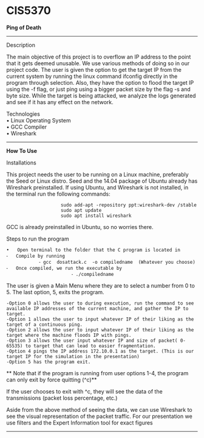 # CIS5370
<b>Ping of Death</b> 

______________________________________________________________________________________

Description

The main objective of this project is to overflow an IP address to the point that it gets deemed unusable. We use various methods of doing so in our project code. The user is given the option to get the target IP from the current system by running the linux command ifconfig directly in the program through selection. Also, they have the option to flood the target IP using the -f flag, or just ping using a bigger packet size by the flag -s and byte size.  While the target is being attacked, we analyze the logs generated and see if it has any effect on the network.

Technologies
<br>
	•		Linux Operating System 
	<br>
	•	           GCC Compiler
	<br>
	•	           Wireshark 

______________________________________________________________________________________

<b>How To Use</b>

Installations

This project needs the user to be running on a Linux machine, preferably the Seed or Linux distro. Seed and the 14.04 package of Ubuntu already has Wireshark preinstalled. If using Ubuntu, and Wireshark is not installed, in the terminal run the following commands:

						sudo add-apt -repository ppt:wireshark-dev /stable
						sudo apt update
						sudo apt install wireshark 

GCC is already preinstalled in Ubuntu, so no worries there.

Steps to run the program 


	•	Open terminal to the folder that the C program is located in
	⁃	Compile by running
				⁃ gcc  dosattack.c  -o compiledname  (Whatever you choose)
	⁃	Once compiled, we run the executable by
	                        ⁃ ./compiledname

The user is given a Main Menu where they are to select a number from 0 to 5. The last option, 5, exits the program.
	
	-Option 0 allows the user to during execution, run the command to see available IP addresses of the current machine, and gather the IP to target.
	-Option 1 allows the user to input whatever IP of their liking as the target of a continuous ping.
	-Option 2 allows the user to input whatever IP of their liking as the target where the machine floods IP with pings.
	-Option 3 allows the user input whatever IP and size of packet( 0-65535) to target that can lead to easier fragmentation.
	-Option 4 pings the IP address 172.10.0.1 as the target. (This is our target IP for the simulation in the presentation)
	-Option 5 has the program exit.

** Note that if the program is running from user options 1-4, the program can only exit by force quitting (^c)**

If the user chooses to exit with  ^c,  they will see the data of the transmissions (packet loss percentage, etc.)

Aside from the above method of seeing the data, we can use Wireshark to see the visual representation of the packet traffic.  For our presentation we use filters and the Expert Information tool for exact figures

___________________________________________________________________________________________




